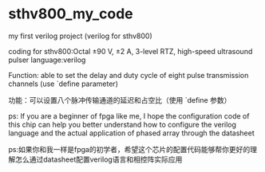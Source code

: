 # sthv800_my_code
my first verilog project  (verilog for sthv800)

coding for sthv800:Octal ±90 V, ±2 A, 3-level RTZ, high-speed ultrasound pulser
language:verilog

Function: able to set the delay and duty cycle of eight pulse transmission channels (use `define parameter)

功能：可以设置八个脉冲传输通道的延迟和占空比（使用 `define 参数）

ps: If you are a beginner of fpga like me, I hope the configuration code of this chip can help you better understand how to configure the verilog language and the actual application of phased array through the datasheet

ps:如果你和我一样是fpga的初学者，希望这个芯片的配置代码能够帮你更好的理解怎么通过datasheet配置verilog语言和相控阵实际应用
